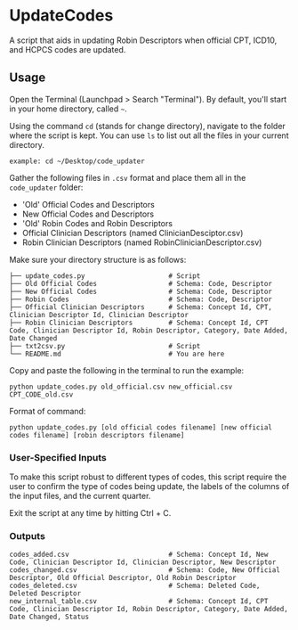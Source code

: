 # UpdateCodes

A script that aids in updating Robin Descriptors when official CPT, ICD10, and HCPCS codes are updated.

## Usage


Open the Terminal (Launchpad > Search "Terminal"). By default, you'll start in your home directory, called `~`.

Using the command `cd` (stands for change directory), navigate to the folder where the script is kept. You can use `ls` to list out all the files in your current directory.  

	example: cd ~/Desktop/code_updater

Gather the following files in `.csv` format and place them all in the `code_updater` folder: 
- 'Old' Official Codes and Descriptors
- New Official Codes and Descriptors
- 'Old' Robin Codes and Robin Descriptors
- Official Clinician Descriptors (named ClinicianDesciptor.csv)
- Robin Clinician Descriptors (named RobinClinicianDescriptor.csv)

Make sure your directory structure is as follows:

	├── update_codes.py 					# Script 
	├── Old Official Codes  				# Schema: Code, Descriptor
	├── New Official Codes           		# Schema: Code, Descriptor
	├── Robin Codes           				# Schema: Code, Descriptor
	├── Official Clinician Descriptors 		# Schema: Concept Id, CPT, Clinician Descriptor Id, Clinician Descriptor
	├── Robin Clinician Descriptors    		# Schema: Concept Id, CPT Code, Clinician Descriptor Id, Robin Descriptor, Category, Date Added, Date Changed
	├── txt2csv.py 							# Script              
	└── README.md 							# You are here

Copy and paste the following in the terminal to run the example: 

	python update_codes.py old_official.csv new_official.csv CPT_CODE_old.csv

Format of command: 

	python update_codes.py [old official codes filename] [new official codes filename] [robin descriptors filename]

### User-Specified Inputs

To make this script robust to different types of codes, this script require the user to confirm the type of codes being update, the labels of the columns of the input files, and the current quarter. 

Exit the script at any time by hitting Ctrl + C.

### Outputs

	codes_added.csv 						# Schema: Concept Id, New Code, Clinician Descriptor Id, Clinician Descriptor, New Descriptor
	codes_changed.csv 						# Schema: Code, New Official Descriptor, Old Official Descriptor, Old Robin Descriptor
	codes_deleted.csv 						# Schema: Deleted Code, Deleted Descriptor
	new_internal_table.csv 					# Schema: Concept Id, CPT Code, Clinician Descriptor Id, Robin Descriptor, Category, Date Added, Date Changed, Status
	